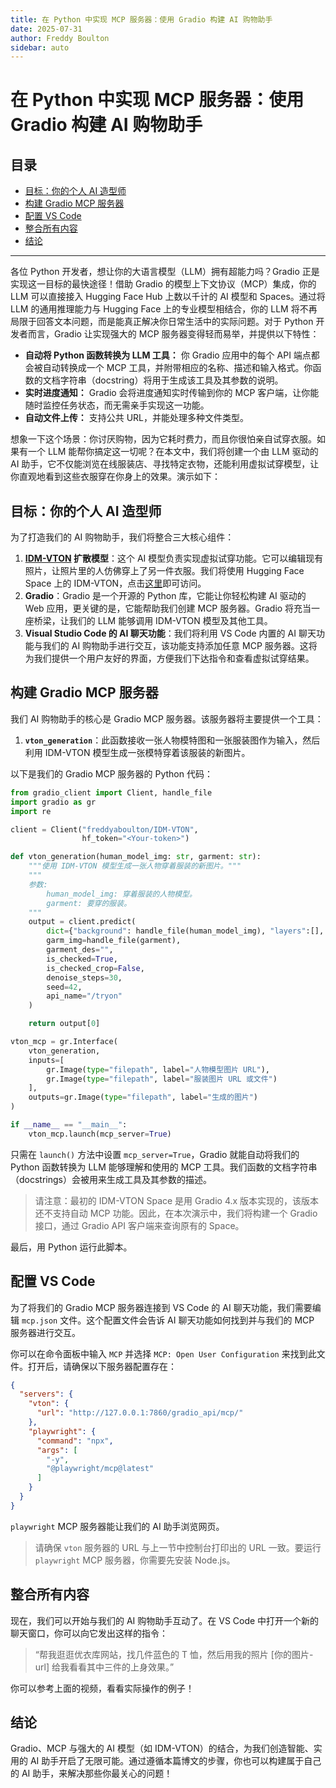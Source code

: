 ```yaml
---
title: 在 Python 中实现 MCP 服务器：使用 Gradio 构建 AI 购物助手
date: 2025-07-31
author: Freddy Boulton
sidebar: auto
---
```


# 在 Python 中实现 MCP 服务器：使用 Gradio 构建 AI 购物助手

## 目录

- [目标：你的个人 AI 造型师](#目标：你的个人-ai-造型师)
- [构建 Gradio MCP 服务器](#构建-gradio-mcp-服务器)
- [配置 VS Code](#配置-vs-code)
- [整合所有内容](#整合所有内容)
- [结论](#结论)

---

各位 Python 开发者，想让你的大语言模型（LLM）拥有超能力吗？Gradio 正是实现这一目标的最快途径！借助 Gradio 的模型上下文协议（MCP）集成，你的 LLM 可以直接接入 Hugging Face Hub 上数以千计的 AI 模型和 Spaces。通过将 LLM 的通用推理能力与 Hugging Face 上的专业模型相结合，你的 LLM 将不再局限于回答文本问题，而是能真正解决你日常生活中的实际问题。对于 Python 开发者而言，Gradio 让实现强大的 MCP 服务器变得轻而易举，并提供以下特性：

- **自动将 Python 函数转换为 LLM 工具：** 你 Gradio 应用中的每个 API 端点都会被自动转换成一个 MCP 工具，并附带相应的名称、描述和输入格式。你函数的文档字符串（docstring）将用于生成该工具及其参数的说明。
- **实时进度通知：** Gradio 会将进度通知实时传输到你的 MCP 客户端，让你能随时监控任务状态，而无需亲手实现这一功能。
- **自动文件上传：** 支持公共 URL，并能处理多种文件类型。

想象一下这个场景：你讨厌购物，因为它耗时费力，而且你很怕亲自试穿衣服。如果有一个 LLM 能帮你搞定这一切呢？在本文中，我们将创建一个由 LLM 驱动的 AI 助手，它不仅能浏览在线服装店、寻找特定衣物，还能利用虚拟试穿模型，让你直观地看到这些衣服穿在你身上的效果。演示如下：

## 目标：你的个人 AI 造型师

为了打造我们的 AI 购物助手，我们将整合三大核心组件：

1. **[IDM-VTON](https://huggingface.co/yisol/IDM-VTON) 扩散模型**：这个 AI 模型负责实现虚拟试穿功能。它可以编辑现有照片，让照片里的人仿佛穿上了另一件衣服。我们将使用 Hugging Face Space 上的 IDM-VTON，点击[这里](https://huggingface.co/spaces/yisol/IDM-VTON)即可访问。
2. **Gradio**：Gradio 是一个开源的 Python 库，它能让你轻松构建 AI 驱动的 Web 应用，更关键的是，它能帮助我们创建 MCP 服务器。Gradio 将充当一座桥梁，让我们的 LLM 能够调用 IDM-VTON 模型及其他工具。
3. **Visual Studio Code 的 AI 聊天功能**：我们将利用 VS Code 内置的 AI 聊天功能与我们的 AI 购物助手进行交互，该功能支持添加任意 MCP 服务器。这将为我们提供一个用户友好的界面，方便我们下达指令和查看虚拟试穿结果。

## 构建 Gradio MCP 服务器

我们 AI 购物助手的核心是 Gradio MCP 服务器。该服务器将主要提供一个工具：

1. **`vton_generation`**：此函数接收一张人物模特图和一张服装图作为输入，然后利用 IDM-VTON 模型生成一张模特穿着该服装的新图片。

以下是我们的 Gradio MCP 服务器的 Python 代码：

```python
from gradio_client import Client, handle_file
import gradio as gr
import re

client = Client("freddyaboulton/IDM-VTON",
                hf_token="<Your-token>")

def vton_generation(human_model_img: str, garment: str):
    """使用 IDM-VTON 模型生成一张人物穿着服装的新图片。"""
    """
    参数:
        human_model_img: 穿着服装的人物模型。
        garment: 要穿的服装。
    """
    output = client.predict(
        dict={"background": handle_file(human_model_img), "layers":[], "composite":None},
        garm_img=handle_file(garment),
        garment_des="",
        is_checked=True,
        is_checked_crop=False,
        denoise_steps=30,
        seed=42,
        api_name="/tryon"
    )

    return output[0]

vton_mcp = gr.Interface(
    vton_generation,
    inputs=[
        gr.Image(type="filepath", label="人物模型图片 URL"),
        gr.Image(type="filepath", label="服装图片 URL 或文件")
    ],
    outputs=gr.Image(type="filepath", label="生成的图片")
)

if __name__ == "__main__":
    vton_mcp.launch(mcp_server=True)
```

只需在 `launch()` 方法中设置 `mcp_server=True`，Gradio 就能自动将我们的 Python 函数转换为 LLM 能够理解和使用的 MCP 工具。我们函数的文档字符串（docstrings）会被用来生成工具及其参数的描述。

> 请注意：最初的 IDM-VTON Space 是用 Gradio 4.x 版本实现的，该版本还不支持自动 MCP 功能。因此，在本次演示中，我们将构建一个 Gradio 接口，通过 Gradio API 客户端来查询原有的 Space。

最后，用 Python 运行此脚本。

## 配置 VS Code

为了将我们的 Gradio MCP 服务器连接到 VS Code 的 AI 聊天功能，我们需要编辑 `mcp.json` 文件。这个配置文件会告诉 AI 聊天功能如何找到并与我们的 MCP 服务器进行交互。

你可以在命令面板中输入 `MCP` 并选择 `MCP: Open User Configuration` 来找到此文件。打开后，请确保以下服务器配置存在：

```json
{
  "servers": {
    "vton": {
      "url": "http://127.0.0.1:7860/gradio_api/mcp/"
    },
    "playwright": {
      "command": "npx",
      "args": [
        "-y",
        "@playwright/mcp@latest"
      ]
    }
  }
}
```

`playwright` MCP 服务器能让我们的 AI 助手浏览网页。

> 请确保 `vton` 服务器的 URL 与上一节中控制台打印出的 URL 一致。要运行 `playwright` MCP 服务器，你需要先安装 Node.js。

## 整合所有内容

现在，我们可以开始与我们的 AI 购物助手互动了。在 VS Code 中打开一个新的聊天窗口，你可以向它发出这样的指令：

> “帮我逛逛优衣库网站，找几件蓝色的 T 恤，然后用我的照片 [你的图片-url] 给我看看其中三件的上身效果。”

你可以参考上面的视频，看看实际操作的例子！

## 结论

Gradio、MCP 与强大的 AI 模型（如 IDM-VTON）的结合，为我们创造智能、实用的 AI 助手开启了无限可能。通过遵循本篇博文的步骤，你也可以构建属于自己的 AI 助手，来解决那些你最关心的问题！

